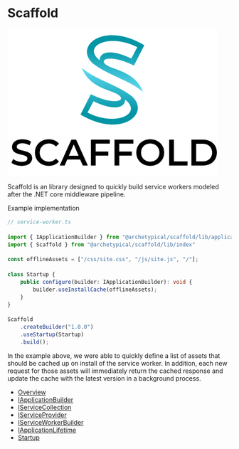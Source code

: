 # Scaffold

![Scaffold](docs/images/Scaffold.png)

Scaffold is an library designed to quickly build service workers modeled after the .NET core middleware pipeline.

Example implementation

```ts
// service-worker.ts

import { IApplicationBuilder } from "@archetypical/scaffold/lib/application-builder"
import { Scaffold } from "@archetypical/scaffold/lib/index"

const offlineAssets = ["/css/site.css", "/js/site.js", "/"];

class Startup {
    public configure(builder: IApplicationBuilder): void {
        builder.useInstallCache(offlineAssets);
    }
}

Scaffold
    .createBuilder("1.0.0")
    .useStartup(Startup)
    .build();
```

In the example above, we were able to quickly define a list of assets that should be cached up on install of the service worker. In addition, each new request for those assets will immediately return the cached response and update the cache with the latest version in a background process.

* [Overview](readme.md)
* [IApplicationBuilder](docs/iapplication-builder.md)
* [IServiceCollection](docs/iservice-collection.md)
* [IServiceProvider](docs/iservice-provider.md)
* [IServiceWorkerBuilder](docs/iservice-worker-builder.md)
* [IApplicationLifetime](docs/iapplication-lifetime.md)
* [Startup](docs/startup.md)
